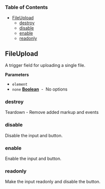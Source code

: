 <!-- Generated by documentation.js. Update this documentation by updating the source code. -->

### Table of Contents

-   [FileUpload](#fileupload)
    -   [destroy](#destroy)
    -   [disable](#disable)
    -   [enable](#enable)
    -   [readonly](#readonly)

## FileUpload

A trigger field for uploading a single file.

**Parameters**

-   `element`  
-   `none` **[Boolean](https://developer.mozilla.org/en-US/docs/Web/JavaScript/Reference/Global_Objects/Boolean)**  -  No options

### destroy

Teardown - Remove added markup and events

### disable

Disable the input and button.

### enable

Enable the input and button.

### readonly

Make the input readonly and disable the button.

